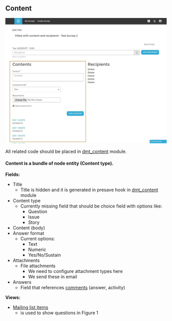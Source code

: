 ## Content

![Content](images/content.jpg)

All related code should be placed in [dmt_content](../../../modules/custom/dmt_content/dmt_content.module) module.

#### Content is a bundle of node entity (Content type). 

**Fields:**

- Title
  - Title is hidden and it is generated in presave hook in [dmt_content](../../../modules/custom/dmt_content/dmt_content.module) module
- Content type
  - Currently missing field that should be choice field with options like:
    - Question
    - Issue
    - Story
- Content (body)
- Answer format
  - Current options:
    - Text
    - Numeric
    - Yes/No/Sustain
- Attachments
  - File attachments
    - We need to configure attachment types here 
    - We send these in email    
- Answers
  - Field that references [comments](comments.md) (answer, activity)
  
**Views:**
- [Mailing list items](http://local.dv.com/admin/structure/views/view/mailing_list_items)
  - is used to show questions in Figure 1
    

